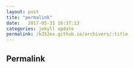 ```yaml
---
layout: post
tite: "permalink"
date:   2017-05-31 16:37:13
categories: jekyll update
permalink: /k352ex.github.io/archivers/:title
---
```


## Permalink
